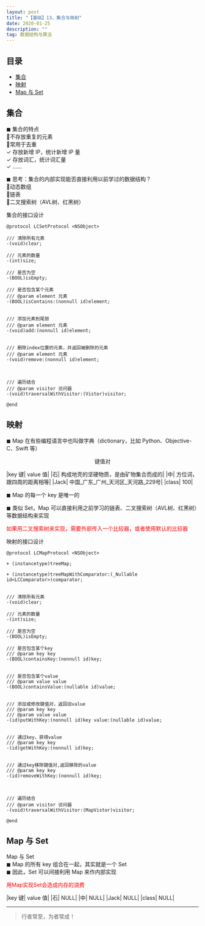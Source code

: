 ```yaml
---
layout: post
title: "【基础】13、集合与映射"
date: 2020-01-25
description: ""
tag: 数据结构与算法
---
```







## 目录

* [集合](#content1)
* [映射](#content2)
* [Map 与 Set](#content3)





<!-- ************************************************ -->
## <a id="content1"></a>集合


◼ 集合的特点   
不存放重复的元素    
常用于去重    
✓ 存放新增 IP，统计新增 IP 量    
✓ 存放词汇，统计词汇量     
✓ ......       


◼ 思考：集合的内部实现能否直接利用以前学过的数据结构？    
动态数组      
链表      
二叉搜索树（AVL树、红黑树）      

集合的接口设计

```
@protocol LCSetProtocol <NSObject>

/// 清除所有元素
-(void)clear;

/// 元素的数量
-(int)size;

/// 是否为空
-(BOOL)isEmpty;

/// 是否包含某个元素
/// @param element 元素
-(BOOL)isContains:(nonnull id)element;


/// 添加元素到尾部
/// @param element 元素
-(void)add:(nonnull id)element;


/// 删除index位置的元素，并返回被删除的元素
/// @param element 元素
-(void)remove:(nonnull id)element;



/// 遍历结合
/// @param visitor 访问器
-(void)traversalWithVisitor:(Vistor)visitor;

@end
```

<!-- ************************************************ -->
## <a id="content2"></a>映射

◼ Map 在有些编程语言中也叫做字典（dictionary，比如 Python、Objective-C、Swift 等）

<center>键值对</center>

|key 键| value 值|
|石| 构成地壳的坚硬物质，是由矿物集合而成的|
|中| 方位词，跟四周的距离相等|
|Jack| 中国_广东_广州_天河区_天河路_229号|
|class| 100|

◼ Map 的每一个 key 是唯一的

◼ 类似 Set，Map 可以直接利用之前学习的链表、二叉搜索树（AVL树、红黑树）等数据结构来实现

<span style="color:red">如果用二叉搜索树来实现，需要外部传入一个比较器，或者使用默认的比较器</span>

映射的接口设计

```
@protocol LCMapProtocol <NSObject>

+ (instancetype)treeMap;

+ (instancetype)treeMapWithComparator:(_Nullable id<LCComparator>)comparator;


/// 清除所有元素
-(void)clear;

/// 元素的数量
-(int)size;

/// 是否为空
-(BOOL)isEmpty;

/// 是否包含某个key
/// @param key key
-(BOOL)containsKey:(nonnull id)key;


/// 是否包含某个value
/// @param value value
-(BOOL)containsValue:(nullable id)value;


/// 添加或修改键值对，返回旧value
/// @param key key
/// @param value value
-(id)putWithKey:(nonnull id)key value:(nullable id)value;


/// 通过key，获得value
/// @param key key
-(id)getWithKey:(nonnull id)key;


/// 通过key移除键值对,返回移除的value
/// @param key key
-(id)removeWithKey:(nonnull id)key;



/// 遍历结合
/// @param visitor 访问器
-(void)traversalWithVisitor:(MapVistor)visitor;

@end

```

<!-- ************************************************ -->
## <a id="content3"></a>Map 与 Set


Map 与 Set      
◼ Map 的所有 key 组合在一起，其实就是一个 Set       
◼ 因此，Set 可以间接利用 Map 来作内部实现       

<span style="color:red">用Map实现Set会造成内存的浪费<span>

|key 键| value 值|
|石| NULL|
|中| NULL|
|Jack| NULL|
|class| NULL|


----------
>  行者常至，为者常成！


